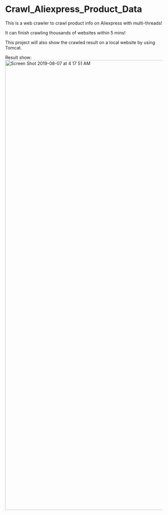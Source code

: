 # Crawl_Aliexpress_Product_Data
This is a web crawler to crawl product info on Aliexpress with multi-threads!

It can finish crawling thousands of websites within 5 mins!

This project will also show the crawled result on a local website by using Tomcat.

Result show:
<img width="1440" alt="Screen Shot 2019-08-07 at 4 17 51 AM" src="https://user-images.githubusercontent.com/14926330/62611313-f2ec7c80-b8ca-11e9-8514-ae570bb61078.png">
